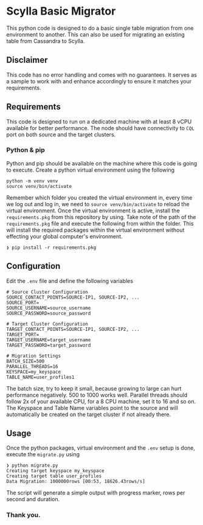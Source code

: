 # Scylla Basic Migrator

This python code is designed to do a basic single table migration from one environment to another. This can also be used for migrating an existing table from Cassandra to Scylla.

## Disclaimer

This code has no error handling and comes with no guarantees. It serves as a sample to work with and enhance accordingly to ensure it matches your requirements.

## Requirements

This code is designed to run on a dedicated machine with at least 8 vCPU available for better performance. The node should have connectivity to `CQL` port on both source and the target clusters.

### Python & pip

Python and pip should be available on the machine where this code is going to execute. Create a python virtual environment using the following 

```
python -m venv venv
source venv/bin/activate
```

Remember which folder you created the virtual environment in, every time we log out and log in, we need to `source venv/bin/activate` to reload the virtual environment. Once the virtual environment is active, install the `requirements.pkg` from this repository by using. Take note of the path of the `requirements.pkg` file and execute the following from within the folder. This will install the required packages within the virtual environment without effecting your global computer's environment. 

```
❯ pip install -r requirements.pkg
```

## Configuration

Edit the `.env` file and define the following variables 

```
# Source Cluster Configuration
SOURCE_CONTACT_POINTS=SOURCE-IP1, SOURCE-IP2, ...
SOURCE_PORT=
SOURCE_USERNAME=source_username
SOURCE_PASSWORD=source_password

# Target Cluster Configuration
TARGET_CONTACT_POINTS=SOURCE-IP1, SOURCE-IP2, ...
TARGET_PORT=
TARGET_USERNAME=target_username
TARGET_PASSWORD=target_password

# Migration Settings
BATCH_SIZE=500
PARALLEL_THREADS=16
KEYSPACE=my_keyspace
TABLE_NAME=user_profiles1
```

The batch size, try to keep it small, because growing to large can hurt performance negatively. 500 to 1000 works well. Parallel threads should follow 2x of your available CPU, for a 8 CPU machine, set it to 16 and so on. The Keyspace and Table Name variables point to the source and will automatically be created on the target cluster if not already there.

## Usage

Once the python packages, virtual environment and the `.env` setup is done, execute the `migrate.py` using 

```
❯ python migrate.py
Creating target keyspace my_keyspace
Creating target table user_profiles
Data Migration: 1000000rows [00:53, 18626.43rows/s]
```

The script will generate a simple output with progress marker, rows per second and duration. 

### Thank you.
